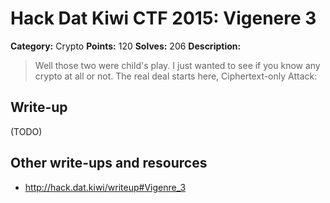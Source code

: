 # Hack Dat Kiwi CTF 2015: Vigenere 3

**Category:** Crypto
**Points:** 120
**Solves:** 206
**Description:**

> Well those two were child's play. I just wanted to see if you know any crypto at all or not. The real deal starts here, Ciphertext-only Attack:


## Write-up

(TODO)

## Other write-ups and resources

* <http://hack.dat.kiwi/writeup#Vigenre_3>
